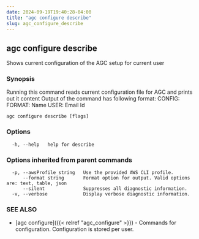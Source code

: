 ```yaml
---
date: 2024-09-19T19:40:28-04:00
title: "agc configure describe"
slug: agc_configure_describe
---
```

## agc configure describe

Shows current configuration of the AGC setup for current user

### Synopsis

Running this command reads current configuration file for AGC and prints out it content
Output of the command has following format:
CONFIG:
FORMAT: Name
USER: Email Id


```
agc configure describe [flags]
```

### Options

```
  -h, --help   help for describe
```

### Options inherited from parent commands

```
  -p, --awsProfile string   Use the provided AWS CLI profile.
      --format string       Format option for output. Valid options are: text, table, json
      --silent              Suppresses all diagnostic information.
  -v, --verbose             Display verbose diagnostic information.
```

### SEE ALSO

* [agc configure]({{< relref "agc_configure" >}})	 - Commands for configuration.
Configuration is stored per user.

